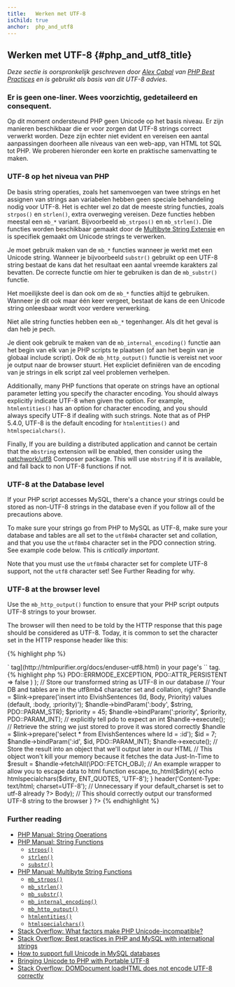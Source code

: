 ```yaml
---
title:   Werken met UTF-8
isChild: true
anchor:  php_and_utf8
---
```


## Werken met UTF-8 {#php_and_utf8_title}

_Deze sectie is oorspronkelijk geschreven door [Alex Cabal](https://alexcabal.com/) van 
[PHP Best Practices](https://phpbestpractices.org/#utf-8) en is gebruikt als basis van dit UTF-8 advies_.

### Er is geen one-liner. Wees voorzichtig, gedetaileerd en consequent.

Op dit moment ondersteund PHP geen Unicode op het basis niveau. 
Er zijn manieren beschikbaar die er voor zorgen dat UTF-8 strings correct verwerkt worden.
Deze zijn echter niet evident en vereisen een aantal aanpassingen doorheen alle niveaus van een web-app, van HTML tot SQL tot PHP.
We proberen hieronder een korte en praktische samenvatting te maken.

### UTF-8 op het niveua van PHP

De basis string operaties, zoals het samenvoegen van twee strings en het assignen van strings aan variabelen hebben geen speciale behandeling nodig voor UTF-8.
Het is echter wel zo dat de meeste string functies, zoals `strpos()` en `strlen()`, extra overweging vereisen.
Deze functies hebben meestal een `mb_*` variant. Bijvoorbeeld `mb_strpos()` en `mb_strlen()`.
Die functies worden beschikbaar gemaakt door de [Multibyte String Extensie] en is specifiek gemaakt om Unicode strings te verwerken.

Je moet gebruik maken van de `mb_*` functies wanneer je werkt met een Unicode string. Wanneer je bijvoorbeeld `substr()` gebruikt op een UTF-8 string bestaat de kans dat het resultaat een aantal vreemde karakters zal bevatten.
De correcte functie om hier te gebruiken is dan de `mb_substr()` functie.

Het moeilijkste deel is dan ook om de `mb_*` functies altijd te gebruiken. Wanneer je dit ook maar één keer vergeet, bestaat de kans de een Unicode string onleesbaar wordt voor verdere verwerking.

Niet alle string functies hebben een `mb_*` tegenhanger. Als dit het geval is dan heb je pech.

Je dient ook gebruik te maken van de `mb_internal_encoding()` functie aan het begin van elk van je PHP scripts te plaatsen (of aan het begin van je globaal include script).
Ook de `mb_http_output()` functie is vereist net voor je output naar de browser stuurt.
Het expliciet definiëren van de encoding van je strings in elk script zal veel problemen verhelpen.

Additionally, many PHP functions that operate on strings have an optional parameter letting you specify the character
encoding. You should always explicitly indicate UTF-8 when given the option. For example, `htmlentities()` has an
option for character encoding, and you should always specify UTF-8 if dealing with such strings. Note that as of PHP 5.4.0, UTF-8 is the default encoding for `htmlentities()` and `htmlspecialchars()`.

Finally, If you are building a distributed application and cannot be certain that the `mbstring` extension will be
enabled, then consider using the [patchwork/utf8] Composer package. This will use `mbstring` if it is available, and
fall back to non UTF-8 functions if not.

[Multibyte String Extensie]: https://secure.php.net/book.mbstring
[patchwork/utf8]: https://packagist.org/packages/patchwork/utf8

### UTF-8 at the Database level

If your PHP script accesses MySQL, there's a chance your strings could be stored as non-UTF-8 strings in the database
even if you follow all of the precautions above.

To make sure your strings go from PHP to MySQL as UTF-8, make sure your database and tables are all set to the
`utf8mb4` character set and collation, and that you use the `utf8mb4` character set in the PDO connection string. See
example code below. This is _critically important_.

Note that you must use the `utf8mb4` character set for complete UTF-8 support, not the `utf8` character set! See
Further Reading for why.

### UTF-8 at the browser level

Use the `mb_http_output()` function to ensure that your PHP script outputs UTF-8 strings to your browser.

The browser will then need to be told by the HTTP response that this page should be considered as UTF-8. Today, it is common to set the character set in the HTTP response header like this:

{% highlight php %}
<?php
header('Content-Type: text/html; charset=UTF-8')
{% endhighlight %}

The historic approach to doing that was to include the [charset `<meta>` tag](http://htmlpurifier.org/docs/enduser-utf8.html) in your page's `<head>` tag.

{% highlight php %}
<?php
// Tell PHP that we're using UTF-8 strings until the end of the script
mb_internal_encoding('UTF-8');
$utf_set = ini_set('default_charset', 'utf-8');
if (!$utf_set) {
    throw new Exception('could not set default_charset to utf-8, please ensure it\'s set on your system!');
}

// Tell PHP that we'll be outputting UTF-8 to the browser
mb_http_output('UTF-8');
 
// Our UTF-8 test string
$string = 'Êl síla erin lû e-govaned vîn.';

// Transform the string in some way with a multibyte function
// Note how we cut the string at a non-Ascii character for demonstration purposes
$string = mb_substr($string, 0, 15);

// Connect to a database to store the transformed string
// See the PDO example in this document for more information
// Note the `charset=utf8mb4` in the Data Source Name (DSN)
$link = new PDO(
    'mysql:host=your-hostname;dbname=your-db;charset=utf8mb4',
    'your-username',
    'your-password',
    array(
        PDO::ATTR_ERRMODE => PDO::ERRMODE_EXCEPTION,
        PDO::ATTR_PERSISTENT => false
    )
);

// Store our transformed string as UTF-8 in our database
// Your DB and tables are in the utf8mb4 character set and collation, right?
$handle = $link->prepare('insert into ElvishSentences (Id, Body, Priority) values (default, :body, :priority)');
$handle->bindParam(':body', $string, PDO::PARAM_STR);
$priority = 45;
$handle->bindParam(':priority', $priority, PDO::PARAM_INT); // explicitly tell pdo to expect an int
$handle->execute();

// Retrieve the string we just stored to prove it was stored correctly
$handle = $link->prepare('select * from ElvishSentences where Id = :id');
$id = 7;
$handle->bindParam(':id', $id, PDO::PARAM_INT);
$handle->execute();

// Store the result into an object that we'll output later in our HTML
// This object won't kill your memory because it fetches the data Just-In-Time to
$result = $handle->fetchAll(\PDO::FETCH_OBJ);

// An example wrapper to allow you to escape data to html
function escape_to_html($dirty){
    echo htmlspecialchars($dirty, ENT_QUOTES, 'UTF-8');
}

header('Content-Type: text/html; charset=UTF-8'); // Unnecessary if your default_charset is set to utf-8 already
?><!doctype html>
<html>
    <head>
        <meta charset="UTF-8">
        <title>UTF-8 test page</title>
    </head>
    <body>
        <?php
        foreach($result as $row){
            escape_to_html($row->Body);  // This should correctly output our transformed UTF-8 string to the browser
        }
        ?>
    </body>
</html>
{% endhighlight %}

### Further reading

* [PHP Manual: String Operations](https://secure.php.net/language.operators.string)
* [PHP Manual: String Functions](https://secure.php.net/ref.strings)
    * [`strpos()`](https://secure.php.net/function.strpos)
    * [`strlen()`](https://secure.php.net/function.strlen)
    * [`substr()`](https://secure.php.net/function.substr)
* [PHP Manual: Multibyte String Functions](https://secure.php.net/ref.mbstring)
    * [`mb_strpos()`](https://secure.php.net/function.mb-strpos)
    * [`mb_strlen()`](https://secure.php.net/function.mb-strlen)
    * [`mb_substr()`](https://secure.php.net/function.mb-substr)
    * [`mb_internal_encoding()`](https://secure.php.net/function.mb-internal-encoding)
    * [`mb_http_output()`](https://secure.php.net/function.mb-http-output)
    * [`htmlentities()`](https://secure.php.net/function.htmlentities)
    * [`htmlspecialchars()`](https://secure.php.net/function.htmlspecialchars)
* [Stack Overflow: What factors make PHP Unicode-incompatible?](https://stackoverflow.com/questions/571694/what-factors-make-php-unicode-incompatible)
* [Stack Overflow: Best practices in PHP and MySQL with international strings](https://stackoverflow.com/questions/140728/best-practices-in-php-and-mysql-with-international-strings)
* [How to support full Unicode in MySQL databases](https://mathiasbynens.be/notes/mysql-utf8mb4)
* [Bringing Unicode to PHP with Portable UTF-8](https://www.sitepoint.com/bringing-unicode-to-php-with-portable-utf8/)
* [Stack Overflow: DOMDocument loadHTML does not encode UTF-8 correctly](https://stackoverflow.com/questions/8218230/php-domdocument-loadhtml-not-encoding-utf-8-correctly)
